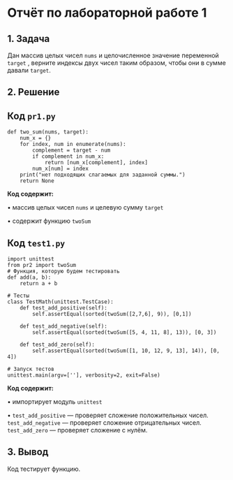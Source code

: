 # Отчёт по лабораторной работе 1
## 1. Задача
Дан массив целых чисел `nums` и целочисленное значение переменной `target` , верните индексы двух чисел таким образом, чтобы они в сумме давали `target`.
## 2. Решение
##  Код `pr1.py`

```
def two_sum(nums, target):
    num_x = {}
    for index, num in enumerate(nums):
        complement = target - num
        if complement in num_x:
            return [num_x[complement], index]
        num_x[num] = index
    print("нет подходящих слагаемых для заданной суммы.")
    return None
```
**Код содержит:**

• массив целых чисел `nums` и целевую сумму `target`
 
• содержит функцию `twoSum`

## Код `test1.py`

```
import unittest
from pr2 import twoSum
# Функция, которую будем тестировать
def add(a, b):
    return a + b

# Тесты
class TestMath(unittest.TestCase):
    def test_add_positive(self):
        self.assertEqual(sorted(twoSum([2,7,6], 9)), [0,1])

    def test_add_negative(self):
        self.assertEqual(sorted(twoSum([5, 4, 11, 8], 13)), [0, 3])

    def test_add_zero(self):
        self.assertEqual(sorted(twoSum([1, 10, 12, 9, 13], 14)), [0, 4])

# Запуск тестов
unittest.main(argv=[''], verbosity=2, exit=False)

```
**Код содержит:** 

• импортирует модуль `unittest`

• `test_add_positive` — проверяет сложение положительных чисел.
`test_add_negative` — проверяет сложение отрицательных чисел.
`test_add_zero` — проверяет сложение с нулём.

## 3. Вывод 
Код тестирует функцию. 
